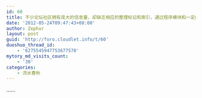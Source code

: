 ```yaml
---
id: 60
title: 不少论坛社区拥有庞大的信息量，却缺乏相应的整理标记和索引，通过程序模块和一定的编辑形成高质量的信息库
date: '2012-05-24T09:47:43+08:00'
author: Zephur
layout: post
guid: 'http://foro.cloudlet.info/t/60'
duoshuo_thread_id:
    - '6275545947753677570'
mytory_md_visits_count:
    - '30'
categories:
    - 流水春秋
---
```


……